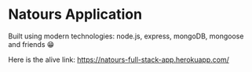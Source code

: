 # Natours Application

Built using modern technologies: node.js, express, mongoDB, mongoose and friends 😁

Here is the alive link: https://natours-full-stack-app.herokuapp.com/
 
 
 
